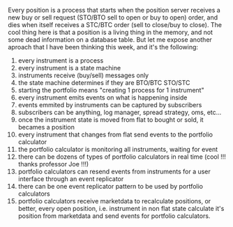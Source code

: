 Every position is a process that starts when the position server receives a new buy or sell request (STO/BTO sell to open or buy to open) order, and dies when itself receives a STC/BTC order (sell to close/buy to close). The cool thing here is that a position is a living thing in the memory, and not some dead information on a database table.
But let me expose another aproach that I have been thinking this week, and it's the following: 
1. every instrument is a process
2. every instrument is a state machine
3. instruments receive (buy/sell) messages only
4. the state machine determines if they are BTO/BTC STO/STC
5. starting the portfolio means "creating 1 process for 1 instrument"
6. every instrument emits events on what is happening inside
7. events emmited by instruments can be captured by subscribers
8. subscribers can be anything, log manager, spread strategy, oms, etc...
9. once the instrument state is moved from flat to bought or sold, it becames a position
10. every instrument that changes from flat send events to the portfolio calculator
11. the portfolio calculator is monitoring all instruments, waiting for event
12. there can be dozens of types of portfolio calculators in real time (cool !!! thanks professor Joe !!!)
13. portfolio calculators can resend events from instruments for a user interface through an event replicator
14. there can be one event replicator pattern to be used by portfolio calculators
15. portfolio calculators receive marketdata to recalculate positions, or better, every open position, i.e. instrument in non flat state calculate it's position from marketdata and send events for portfolio calculators.


